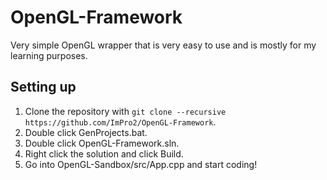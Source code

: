 # OpenGL-Framework

Very simple OpenGL wrapper that is very easy to use and is mostly for my learning purposes.

## Setting up
1. Clone the repository with `git clone --recursive https://github.com/ImPro2/OpenGL-Framework`.
2. Double click GenProjects.bat.
3. Double click OpenGL-Framework.sln.
4. Right click the solution and click Build.
5. Go into OpenGL-Sandbox/src/App.cpp and start coding!